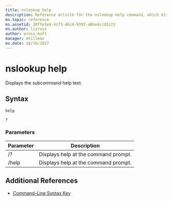 ```yaml
---
title: nslookup help
description: Reference article for the nslookup help command, which displays the subcommand help content.
ms.topic: reference
ms.assetid: 20ffe3e4-4cf3-4bc4-9392-a6be4ccd2c23
ms.author: lizross
author: eross-msft
manager: mtillman
ms.date: 10/16/2017
---
```


# nslookup help

Displays the subcommand help text.

## Syntax

```
help
```

```
?
```

### Parameters

| Parameter | Description |
| --------- | ----------- |
| /? | Displays help at the command prompt. |
| /help | Displays help at the command prompt. |

## Additional References

- [Command-Line Syntax Key](command-line-syntax-key.md)
